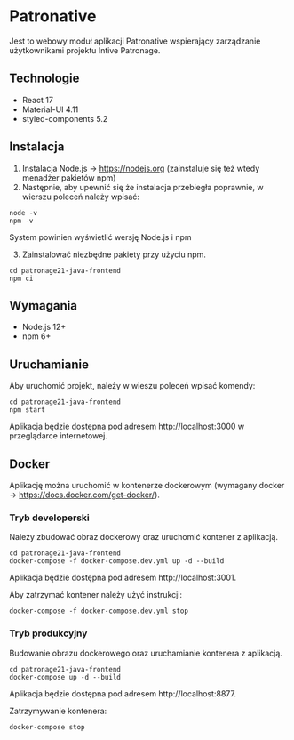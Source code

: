 # Patronative
Jest to webowy moduł aplikacji Patronative wspierający zarządzanie użytkownikami projektu Intive Patronage.

## Technologie
- React 17
- Material-UI 4.11
- styled-components 5.2

## Instalacja
1) Instalacja Node.js -> https://nodejs.org (zainstaluje się też wtedy menadżer pakietów npm) 
2) Następnie, aby upewnić się że instalacja przebiegła poprawnie, w wierszu poleceń należy wpisać:

```
node -v
npm -v
``` 
System powinien wyświetlić wersję Node.js i npm

3) Zainstalować niezbędne pakiety przy użyciu npm.

```
cd patronage21-java-frontend
npm ci
```
## Wymagania
- Node.js 12+
- npm 6+

## Uruchamianie
Aby uruchomić projekt, należy w wieszu poleceń wpisać komendy:

```
cd patronage21-java-frontend
npm start
```

Aplikacja będzie dostępna pod adresem http://localhost:3000 w przeglądarce internetowej.

## Docker
Aplikację można uruchomić w kontenerze dockerowym (wymagany docker -> https://docs.docker.com/get-docker/).
### Tryb developerski
Należy zbudować obraz dockerowy oraz uruchomić kontener z aplikacją.
```
cd patronage21-java-frontend
docker-compose -f docker-compose.dev.yml up -d --build  
```
Aplikacja będzie dostępna pod adresem http://localhost:3001.

Aby zatrzymać kontener należy użyć instrukcji:
```
docker-compose -f docker-compose.dev.yml stop
```
### Tryb produkcyjny
Budowanie obrazu dockerowego oraz uruchamianie kontenera z aplikacją.
```
cd patronage21-java-frontend
docker-compose up -d --build
```
Aplikacja będzie dostępna pod adresem http://localhost:8877.

Zatrzymywanie kontenera:
```
docker-compose stop
```